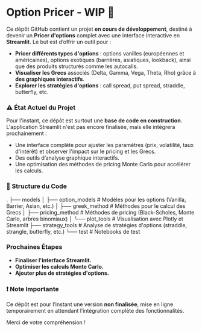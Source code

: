 # Option Pricer - WIP 🚧

Ce dépôt GitHub contient un projet **en cours de développement**, destiné à devenir un **Pricer d'options** complet avec une interface interactive en **Streamlit**. Le but est d’offrir un outil pour :

- **Pricer différents types d'options** : options vanilles (européennes et américaines), options exotiques (barrières, asiatiques, lookback), ainsi que des produits structurés comme les autocalls.
- **Visualiser les Grecs** associés (Delta, Gamma, Vega, Theta, Rho) grâce à **des graphiques interactifs**.
- **Explorer les stratégies d'options** : call spread, put spread, straddle, butterfly, etc.

### ⚠️ État Actuel du Projet
Pour l'instant, ce dépôt est surtout une **base de code en construction**. L'application Streamlit n'est pas encore finalisée, mais elle intégrera prochainement :
- Une interface complète pour ajuster les paramètres (prix, volatilité, taux d'intérêt) et observer l'impact sur le pricing et les Grecs.
- Des outils d’analyse graphique interactifs.
- Une optimisation des méthodes de pricing Monte Carlo pour accélérer les calculs.

### 📂 Structure du Code
. ├── models 
│ ├── option_models # Modèles pour les options (Vanilla, Barrier, Asian, etc.) 
│ ├── greek_method # Méthodes pour le calcul des Grecs 
│ ├── pricing_method # Méthodes de pricing (Black-Scholes, Monte Carlo, arbres binomiaux) 
│ └── plot_tools # Visualisation avec Plotly et Streamlit 
├── strategy_tools # Analyse de stratégies d'options (straddle, strangle, butterfly, etc.) 
└── test # Notebooks de test

### Prochaines Étapes
- **Finaliser l'interface Streamlit.**
- **Optimiser les calculs Monte Carlo.**
- **Ajouter plus de stratégies d'options.**

### ❗ Note Importante
Ce dépôt est pour l’instant une version **non finalisée**, mise en ligne temporairement en attendant l’intégration complète des fonctionnalités. 

Merci de votre compréhension !
